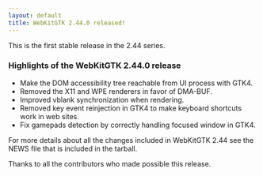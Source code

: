 ```yaml
---
layout: default
title: WebKitGTK 2.44.0 released!
---
```


This is the first stable release in the 2.44 series.

### Highlights of the WebKitGTK 2.44.0 release

 - Make the DOM accessibility tree reachable from UI process with GTK4.
 - Removed the X11 and WPE renderers in favor of DMA-BUF.
 - Improved vblank synchronization when rendering.
 - Removed key event reinjection in GTK4 to make keyboard shortcuts work in web sites.
 - Fix gamepads detection by correctly handling focused window in GTK4.

For more details about all the changes included in WebKitGTK 2.44 see
the NEWS file that is included in the tarball.

Thanks to all the contributors who made possible this release.
